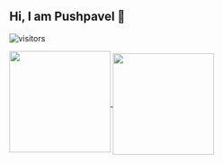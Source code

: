 ## Hi, I am Pushpavel 👋
![visitors](https://visitor-badge-reloaded.herokuapp.com/badge?page_id=com.github.pushpavel)

<a href="https://github.com/Pushpavel/Pushpavel">
  <img height="180em" align="center" style="padding-bottom:8px" src="https://github-readme-stats.vercel.app/api?username=Pushpavel&show_icons=true&hide_border=true&count_private=true&include_all_commits=true&theme=tokyonight&hide=prs" />
</a>
<a href="https://github.com/Pushpavel/Pushpavel">
  <img height="180em" align="center" src="https://github-readme-stats.vercel.app/api/top-langs/?username=Pushpavel&layout=compact&hide_border=true&langs_count=6&theme=tokyonight" />
</a>
